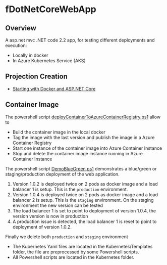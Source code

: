 # fDotNetCoreWebApp

## Overview
A asp.net mvc .NET code 2.2 app, for testing different deployments and execution:
- Locally in docker
- In Azure Kubernetes Service (AKS)

## Projection Creation
- [Starting with Docker and ASP.NET Core](https://zubialevich.blogspot.com/2019/04/starting-with-docker-and-aspnet-core.html)


## Container Image
The powershell script [deployContainerToAzureContainerRegistry.ps1](./Scripts/deployContainerToAzureContainerRegistry.ps1) allow to
- Build the container image in the local docker
- Tag the image with the last version and publish the image in a Azure Container Registry
- Start one instance of the container image into Azure Container Instance
- Stop and delete the container image instance running in Azure Container Instance

The powershell script [DemoBlueGreen.ps1](./Kubernetes/DemoBlueGreen.ps1) demonstrates a blue/green or staging/production deployment of the web application.
1. Version 1.0.2 is deployed twice on 2 pods as docker image and a load balancer 1 is setup. This is the `production` environment.
2. Version 1.0.4 is deployed twice on 2 pods as docker image and a load balancer 2 is setup. This is the `staging` environment. On the staging environment the new version can be tested
3. The load balancer 1 is set to point to deployment of version 1.0.4, the version version is now in production
4. A production issue is detected, the load balancer 1 is reset to point to deployment of version 1.0.2.

Finally we delete both `production` and `staging` environment

- The Kubernetes Yaml files are located in the Kubernetes\Templates folder, the file are preprocessed by some Powershell scripts.
- All Powershell scripts are located in the Kubernetes folder.

